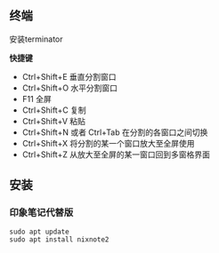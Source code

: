 ## 终端

安装terminator 

**快捷键**

- Ctrl+Shift+E  垂直分割窗口
- Ctrl+Shift+O  水平分割窗口
-   F11        全屏
- Ctrl+Shift+C  复制
- Ctrl+Shift+V  粘贴
- Ctrl+Shift+N  或者 Ctrl+Tab 在分割的各窗口之间切换
- Ctrl+Shift+X  将分割的某一个窗口放大至全屏使用
- Ctrl+Shift+Z  从放大至全屏的某一窗口回到多窗格界面

## 安装

### 印象笔记代替版 

```
sudo apt update
sudo apt install nixnote2
```






